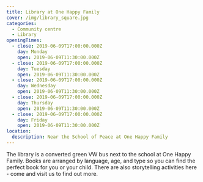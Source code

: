 ```yaml
---
title: Library at One Happy Family
cover: /img/library_square.jpg
categories:
  - Community centre
  - Library
openingTimes:
  - close: 2019-06-09T17:00:00.000Z
    day: Monday
    open: 2019-06-09T11:30:00.000Z
  - close: 2019-06-09T17:00:00.000Z
    day: Tuesday
    open: 2019-06-09T11:30:00.000Z
  - close: 2019-06-09T17:00:00.000Z
    day: Wednesday
    open: 2019-06-09T11:30:00.000Z
  - close: 2019-06-09T17:00:00.000Z
    day: Thursday
    open: 2019-06-09T11:30:00.000Z
  - close: 2019-06-09T17:00:00.000Z
    day: Friday
    open: 2019-06-09T11:30:00.000Z
location:
  description: Near the School of Peace at One Happy Family
---
```


The library is a converted green VW bus next to the school at One Happy Family. Books are arranged by language, age, and type so you can find the perfect book for you or your child. There are also storytelling activities here - come and visit us to find out more.
